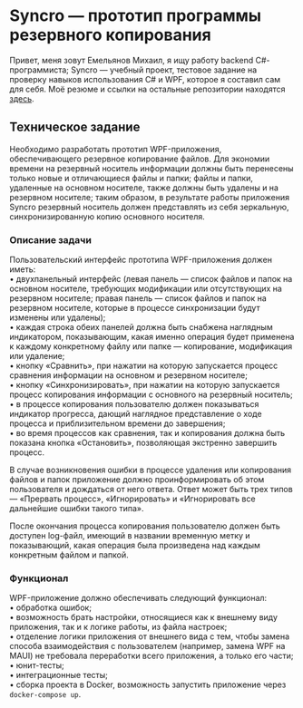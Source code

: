 # Syncro — прототип программы резервного копирования  
  
Привет, меня зовут Емельянов Михаил, я ищу работу backend C#-программиста; Syncro — учебный проект, тестовое задание на проверку навыков использования C# и WPF, которое я составил сам для себя. Моё резюме и ссылки на остальные репозитории находятся [здесь](https://github.com/amaargiru/coverletter).  

## Техническое задание  

Необходимо разработать прототип WPF-приложения, обеспечивающего резервное копирование файлов. Для экономии времени на резервный носитель информации должны быть перенесены только новые и отличающиеся файлы и папки; файлы и папки, удаленные на основном носителе, также должны быть удалены и на резервном носителе; таким образом, в результате работы приложения Syncro резервный носитель должен представлять из себя зеркальную, синхронизированную копию основного носителя.  
  
### Описание задачи  
  
Пользовательский интерфейс прототипа WPF-приложения должен иметь:  
• двухпанельный интерфейс (левая панель — список файлов и папок на основном носителе, требующих модификации или отсутствующих на резервном носителе; правая панель — список файлов и папок на резервном носителе, которые в процессе синхронизации будут изменены или удалены);  
• каждая строка обеих панелей должна быть снабжена наглядным индикатором, показывающим, какая именно операция будет применена к каждому конкретному файлу или папке — копирование, модификация или удаление;  
• кнопку «Сравнить», при нажатии на которую запускается процесс сравнения информации на основном и резервном носителе;  
• кнопку «Синхронизировать», при нажатии на которую запускается процесс копирования информации с основного на резервный носитель;  
• в процессе копирования пользователю должен показываться индикатор прогресса, дающий наглядное представление о ходе процесса и приблизительном времени до завершения;  
• во время процессов как сравнения, так и копирования должна быть показана кнопка «Остановить», позволяющая экстренно завершить процесс.  

В случае возникновения ошибки в процессе удаления или копирования файлов и папок приложение должно проинформировать об этом пользователя и дождаться от него ответа. Ответ может быть трех типов — «Прервать процесс», «Игнорировать» и «Игнорировать все дальнейшие ошибки такого типа».  
  
После окончания процесса копирования пользователю должен быть доступен log-файл, имеющий в названии временную метку и показывающий, какая операция была произведена над каждым конкретным файлом и папкой.  
  
### Функционал  
  
WPF-приложение должно обеспечивать следующий функционал:  
• обработка ошибок;  
• возможность брать настройки, относящиеся как к внешнему виду приложения, так и к логике работы, из файла настроек;  
• отделение логики приложения от внешнего вида с тем, чтобы замена способа взаимодействия с пользователем (например, замена WPF на MAUI) не требовала переработки всего приложения, а только его части;  
• юнит-тесты;  
• интеграционные тесты;  
• сборка проекта в Docker, возможность запустить приложение через `docker-compose up`.  
